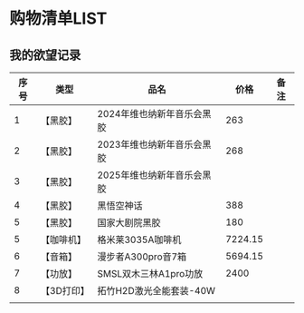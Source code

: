 # 购物清单LIST

## 我的欲望记录

| 序号 | 类型       | 品名                       | 价格    | 备注 |
| ---- | ---------- | -------------------------- | ------- | ---- |
| 1    | 【黑胶】   | 2024年维也纳新年音乐会黑胶 | 263     |      |
| 2    | 【黑胶】   | 2023年维也纳新年音乐会黑胶 | 268     |      |
| 3    | 【黑胶】   | 2025年维也纳新年音乐会黑胶 |         |      |
| 4    | 【黑胶】   | 黑悟空神话                 | 388     |      |
| 5 | 	【黑胶】 | 国家大剧院黑胶 | 180 | |
| 5    | 【咖啡机】 | 格米莱3035A咖啡机          | 7224.15 |      |
| 6    | 【音箱】   | 漫步者A300pro音7箱         | 5694.15 |      |
| 7    | 【功放】   | SMSL双木三林A1pro功放      | 2400    |      |
| 8    | 【3D打印】   | 拓竹H2D激光全能套装-40W |         |      |
|  |  |  | | |

